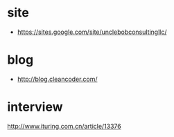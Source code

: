 # site
- https://sites.google.com/site/unclebobconsultingllc/

# blog
- http://blog.cleancoder.com/

# interview
http://www.ituring.com.cn/article/13376